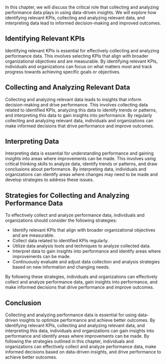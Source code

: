 
In this chapter, we will discuss the critical role that collecting and analyzing performance data plays in using data-driven insights. We will explore how identifying relevant KPIs, collecting and analyzing relevant data, and interpreting data lead to informed decision-making and improved outcomes.

Identifying Relevant KPIs
-------------------------

Identifying relevant KPIs is essential for effectively collecting and analyzing performance data. This involves selecting KPIs that align with broader organizational objectives and are measurable. By identifying relevant KPIs, individuals and organizations can focus on what matters most and track progress towards achieving specific goals or objectives.

Collecting and Analyzing Relevant Data
--------------------------------------

Collecting and analyzing relevant data leads to insights that inform decision-making and drive performance. This involves collecting data related to identified KPIs, analyzing this data to identify trends or patterns, and interpreting this data to gain insights into performance. By regularly collecting and analyzing relevant data, individuals and organizations can make informed decisions that drive performance and improve outcomes.

Interpreting Data
-----------------

Interpreting data is essential for understanding performance and gaining insights into areas where improvements can be made. This involves using critical thinking skills to analyze data, identify trends or patterns, and draw conclusions about performance. By interpreting data, individuals and organizations can identify areas where changes may need to be made and develop strategies to address these issues.

Strategies for Collecting and Analyzing Performance Data
--------------------------------------------------------

To effectively collect and analyze performance data, individuals and organizations should consider the following strategies:

* Identify relevant KPIs that align with broader organizational objectives and are measurable.
* Collect data related to identified KPIs regularly.
* Utilize data analysis tools and techniques to analyze collected data.
* Interpret data to gain insights into performance and identify areas where improvements can be made.
* Continuously evaluate and adjust data collection and analysis strategies based on new information and changing needs.

By following these strategies, individuals and organizations can effectively collect and analyze performance data, gain insights into performance, and make informed decisions that drive performance and improve outcomes.

Conclusion
----------

Collecting and analyzing performance data is essential for using data-driven insights to optimize performance and achieve better outcomes. By identifying relevant KPIs, collecting and analyzing relevant data, and interpreting this data, individuals and organizations can gain insights into performance and identify areas where improvements can be made. By following the strategies outlined in this chapter, individuals and organizations can effectively collect and analyze performance data, make informed decisions based on data-driven insights, and drive performance to achieve better outcomes.
